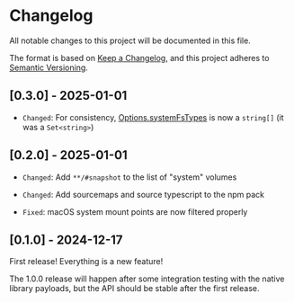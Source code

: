 # Changelog

All notable changes to this project will be documented in this file.

The format is based on [Keep a Changelog](https://keepachangelog.com/en/1.1.0/),
and this project adheres to [Semantic Versioning](https://semver.org/spec/v2.0.0.html).

<!--
Added for new features.
Changed for changes in existing functionality.
Deprecated for soon-to-be removed features.
Removed for now removed features.
Fixed for any bug fixes.
Security in case of vulnerabilities.
-->

## [0.3.0] - 2025-01-01

- `Changed`: For consistency,
  [Options.systemFsTypes](https://photostructure.github.io/fs-metadata/interfaces/Options.html#systemfstypes)
  is now a `string[]` (it was a `Set<string>`)

## [0.2.0] - 2025-01-01

- `Changed`: Add `**/#snapshot` to the list of "system" volumes

- `Changed`: Add sourcemaps and source typescript to the npm pack

- `Fixed`: macOS system mount points are now filtered properly

## [0.1.0] - 2024-12-17

First release! Everything is a new feature!

The 1.0.0 release will happen after some integration testing with the native
library payloads, but the API should be stable after the first release.
